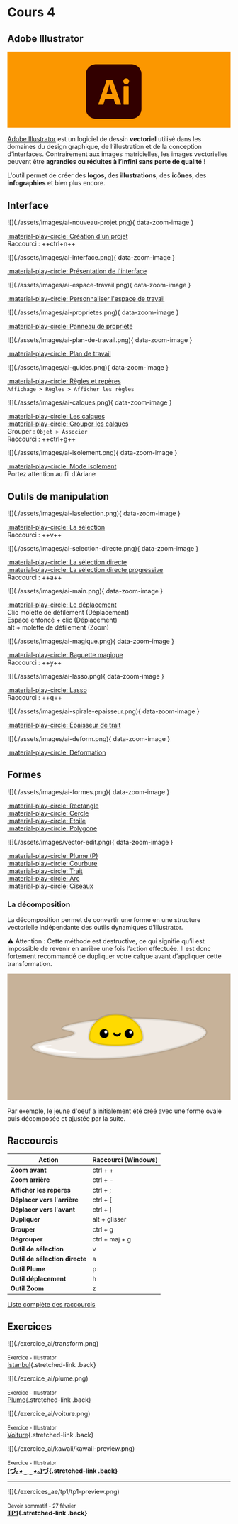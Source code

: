 # Cours 4

## Adobe Illustrator

![](./assets/images/illustrator_banner.png)

[Adobe Illustrator](https://www.adobe.com/ca_fr/products/illustrator.html) est un logiciel de dessin **vectoriel** utilisé dans les domaines du design graphique, de l’illustration et de la conception d’interfaces. Contrairement aux images matricielles, les images vectorielles peuvent être **agrandies ou réduites à l’infini sans perte de qualité** !

L'outil permet de créer des **logos**, des **illustrations**, des **icônes**, des **infographies** et bien plus encore.

## Interface

<div class="grid grid-1-2" markdown>
  ![](./assets/images/ai-nouveau-projet.png){ data-zoom-image }

  [:material-play-circle: Création d'un projet](https://cmontmorency365.sharepoint.com/:v:/s/TIM-582214-Animation2d77/ES5ddJzsh91LrbRnu6N642EBaWL34-pCoxRj9pk49v7VGg?e=kCswfy)
  <br>Raccourci : ++ctrl+n++
</div>

<div class="grid grid-1-2" markdown>
  ![](./assets/images/ai-interface.png){ data-zoom-image }

  [:material-play-circle: Présentation de l'interface](https://cmontmorency365.sharepoint.com/:v:/s/TIM-582214-Animation2d77/EcWxaKyOey9FiYqmafpdPz8B9hVhRJb88p_nxjLAEDctPA?e=FyjWXf)
</div>

<div class="grid grid-1-2" markdown>
  ![](./assets/images/ai-espace-travail.png){ data-zoom-image }

  [:material-play-circle: Personnaliser l'espace de travail](https://cmontmorency365.sharepoint.com/:v:/s/TIM-582214-Animation2d77/EU9vhuwP9-FChhvKBO4eAkYBkOffUVN3oSVgvquohjvP-Q?e=pbtden)
</div>

<div class="grid grid-1-2" markdown>
  ![](./assets/images/ai-proprietes.png){ data-zoom-image }

  [:material-play-circle: Panneau de propriété](https://cmontmorency365.sharepoint.com/:v:/s/TIM-582214-Animation2d77/EW_j7oaAnARLhmrcNtRhtg8BdoRPKLmP0eUcaETmwtS-2w?e=NjbWbt)
</div>

<div class="grid grid-1-2" markdown>
  ![](./assets/images/ai-plan-de-travail.png){ data-zoom-image }

  [:material-play-circle: Plan de travail](https://cmontmorency365.sharepoint.com/:v:/s/TIM-582214-Animation2d77/ETw2wfv38RlKsRFtHQip1aEB9x3zN4ainpbDqGPK9q-ImQ?e=ta4Dgu)
</div>

<div class="grid grid-1-2" markdown>
  ![](./assets/images/ai-guides.png){ data-zoom-image }

  [:material-play-circle: Règles et repères](https://cmontmorency365.sharepoint.com/:v:/s/TIM-582214-Animation2d77/EVWn5aelFqpOv_9d1i0JF78BymFyM5Ss_7aDn8zNncEsLA?e=RKKLMO)
  <br>`Affichage > Règles > Afficher les règles`
</div>

<div class="grid grid-1-2" markdown>
  ![](./assets/images/ai-calques.png){ data-zoom-image }

  [:material-play-circle: Les calques](https://cmontmorency365.sharepoint.com/:v:/s/TIM-582214-Animation2d77/EXbsq2fkhm9Ls9JeLlNmDhoBkZR8xBtMFOQl2qPzn7TNkQ?e=WF6FvR)<br>
  [:material-play-circle: Grouper les calques](https://cmontmorency365.sharepoint.com/:v:/s/TIM-582214-Animation2d77/ERskOIzx8thBu_Z6Tom8z9EBd4UsYweOJA5eEjBLhsZ-8g?e=qdnQ6D)
  <br>Grouper : `Objet > Associer`
  <br>Raccourci : ++ctrl+g++
</div>

<div class="grid grid-1-2" markdown>
  ![](./assets/images/ai-isolement.png){ data-zoom-image }

  [:material-play-circle: Mode isolement](https://cmontmorency365.sharepoint.com/:v:/s/TIM-582214-Animation2d77/EVevKy3jqq5KjV1rBFfBoGkBrFqKDurwihI2ObQDx-kIxw?e=6fCpJ5)
  <br>Portez attention au fil d'Ariane
</div>

## Outils de manipulation

<div class="grid grid-1-2" markdown>
  ![](./assets/images/ai-laselection.png){ data-zoom-image }

  [:material-play-circle: La sélection](https://cmontmorency365.sharepoint.com/:v:/s/TIM-582214-Animation2d77/EaM75QxzM9pBg9iYuG01uo8BGFVDSQtsSrFA6fXz2j2Jsw?e=xVHOsn)
  <br>Raccourci : ++v++
</div>

<div class="grid grid-1-2" markdown>
  ![](./assets/images/ai-selection-directe.png){ data-zoom-image }

  [:material-play-circle: La sélection directe](https://cmontmorency365.sharepoint.com/:v:/s/TIM-582214-Animation2d77/EQbG5xgPIDlFh8gKp_bCcVcBDbhXN4hySTLMdBt-QKJP4g?e=iSHEmI)<br>
  [:material-play-circle: La sélection directe progressive](https://cmontmorency365.sharepoint.com/:v:/s/TIM-582214-Animation2d77/ESVH-vYG0LhOvJF1E-1TfNEBBnzLVTHqTm8ULnFC1B_X3w?e=Myy2SJ)
  <br>Raccourci : ++a++
</div> 

<div class="grid grid-1-2" markdown>
  ![](./assets/images/ai-main.png){ data-zoom-image }

  [:material-play-circle: Le déplacement](https://cmontmorency365.sharepoint.com/:v:/s/TIM-582214-Animation2d77/EdzZLfIhGG9GmDUD2nGWcgMBHbPFCwI8MMfUV5dnha9fEA?e=HNhpXb)
  <br>Clic molette de défilement (Déplacement)
  <br>Espace enfoncé + clic (Déplacement)
  <br>alt + molette de défilement (Zoom)
</div>

<div class="grid grid-1-2" markdown>
  ![](./assets/images/ai-magique.png){ data-zoom-image }

  [:material-play-circle: Baguette magique](https://cmontmorency365.sharepoint.com/:v:/s/TIM-582214-Animation2d77/EaDI5ZSDJzhEnBU3VXJ1zt8B47tGZ8ZoJeTMfisebov2BQ?e=328kHA)
  <br>Raccourci : ++y++
</div>

<div class="grid grid-1-2" markdown>
  ![](./assets/images/ai-lasso.png){ data-zoom-image }

  [:material-play-circle: Lasso](https://cmontmorency365.sharepoint.com/:v:/s/TIM-582214-Animation2d77/EeMB16q9Y2ZFiWqmSSqHNegBE6-OskRpaw1nPyw1g-vFtw?e=lTym2X)
  <br>Raccourci : ++q++
</div>

<div class="grid grid-1-2" markdown>
  ![](./assets/images/ai-spirale-epaisseur.png){ data-zoom-image }

  [:material-play-circle: Épaisseur de trait](https://cmontmorency365.sharepoint.com/:v:/s/TIM-582214-Animation2d77/EXSERtnu2vROpH40Q_RYJawBqrU7VpFVz6UKNfY2cHf-jg?e=btRNie)
</div>

<div class="grid grid-1-2" markdown>
  ![](./assets/images/ai-deform.png){ data-zoom-image }

  [:material-play-circle: Déformation](https://cmontmorency365.sharepoint.com/:v:/s/TIM-582214-Animation2d77/EZmlrOHAd7FBtB25jLFiV_0BmUID-i4BWHGGLEprKZshfA?e=pRgl4O)
</div>

<!-- [:material-play-circle: Importation d'images](https://cmontmorency365.sharepoint.com/:v:/s/TIM-582214-Animation2d77/EadRHPzIucxFlI28D5gO0RgBIs3IZJ5KfBvqZThd9ODvNQ?e=8N6CPd) -->
    
## Formes

<div class="grid grid-1-2" markdown>
  ![](./assets/images/ai-formes.png){ data-zoom-image }

  [:material-play-circle: Rectangle](https://cmontmorency365.sharepoint.com/:v:/s/TIM-582214-Animation2d77/EQxYAeW4G51FsiXGcDGOIP8B93DnMnndzRLxt_a8R8zBRA?e=h0kTU7)<br>
  [:material-play-circle: Cercle](https://cmontmorency365.sharepoint.com/:v:/s/TIM-582214-Animation2d77/EQxYAeW4G51FsiXGcDGOIP8B93DnMnndzRLxt_a8R8zBRA?e=h0kTU7)<br>
  [:material-play-circle: Étoile](https://cmontmorency365.sharepoint.com/:v:/s/TIM-582214-Animation2d77/EZX2hwnkga5Gs40mBRIsmoQBsl7C88Qf5870TUvM2Gjyeg?e=MF0Bze)<br>
  [:material-play-circle: Polygone](https://cmontmorency365.sharepoint.com/:v:/s/TIM-582214-Animation2d77/ERjFIyvRbdxIqUXUJpZVPcUBtV3y_unzAOcQfgW_wkPMuA?e=aTTyb3)<br>
</div>

<div class="grid grid-1-2" markdown>
  ![](./assets/images/vector-edit.png){ data-zoom-image }

  [:material-play-circle: Plume (P)](https://cmontmorency365.sharepoint.com/:f:/s/TIM-582214-Animation2d77/Eq8ZhUw3cV1IqNyni40oEZgBdq_dNHTLU51tnAMLyqFmAw?e=lwBTZr)<br>
  [:material-play-circle: Courbure](https://cmontmorency365.sharepoint.com/:v:/s/TIM-582214-Animation2d77/EdEBCUstOuBDm53ceqGbNVsBIwBWuH7GxkZr7qhPyYix9w?e=Wdug0F)<br>
  [:material-play-circle: Trait](https://cmontmorency365.sharepoint.com/:v:/s/TIM-582214-Animation2d77/EXEsMNgXyytBmvfM-W-rAU0BlKyCj0UZ6NrlleE5KkscPA?e=J5oJJS)<br>
  [:material-play-circle: Arc](https://cmontmorency365.sharepoint.com/:v:/s/TIM-582214-Animation2d77/EfarjMb3n4lAmQ9Txg6PEzIBBe1vFkONITW7pvHF-ozADg?e=nDRVjK)<br>
  [:material-play-circle: Ciseaux](https://cmontmorency365.sharepoint.com/:v:/s/TIM-582214-Animation2d77/EbCiUHz89vNHlZJ-rFlhNgwBJBLCcG1O-b1DYVpIU9SLoQ?e=ZVYIng)
</div>

### La décomposition

La décomposition permet de convertir une forme en une structure vectorielle indépendante des outils dynamiques d’Illustrator.

⚠️ Attention : Cette méthode est destructive, ce qui signifie qu’il est impossible de revenir en arrière une fois l’action effectuée. Il est donc fortement recommandé de dupliquer votre calque avant d’appliquer cette transformation.

![](./assets/images/egg.png)

Par exemple, le jeune d'oeuf a initialement été créé avec une forme ovale puis décomposée et ajustée par la suite.

## Raccourcis

| Action                        | Raccourci (Windows) |
|-------------------------------|---------------------|
| **Zoom avant**                | ctrl + +            |
| **Zoom arrière**              | ctrl + -            |
| **Afficher les repères**      | ctrl + ;            |
| **Déplacer vers l'arrière**   | ctrl + [            |
| **Déplacer vers l'avant**     | ctrl + ]            |
| **Dupliquer**                 | alt + glisser       |
| **Grouper**                   | ctrl + g            |
| **Dégrouper**                 | ctrl + maj + g      |
| **Outil de sélection**        | v                   |
| **Outil de sélection directe**| a                   |
| **Outil Plume**               | p                   |
| **Outil déplacement**         | h                   |
| **Outil Zoom**                | z                   |

[Liste complète des raccourcis](https://helpx.adobe.com/ca_fr/illustrator/using/default-keyboard-shortcuts.html)

<!-- 
[:material-play-circle: Spirale](https://cmontmorency365.sharepoint.com/:v:/s/TIM-582214-Animation2d77/Edkspx-v4p1PmUDZyI3cL1gBR6oyBkE1JzqiYCe5DbCy1w?e=lascoq)

[:material-play-circle: Grille](https://cmontmorency365.sharepoint.com/:v:/s/TIM-582214-Animation2d77/EZxC7yf3LLJOoTvcyrN8-goBY7ikG1LdrwOMO_LEQFI55Q?e=3gB2at)

[:material-play-circle: Sauvegarde](https://cmontmorency365.sharepoint.com/:v:/s/TIM-582214-Animation2d77/Ebuc6WA8nGRMsnv43au4gMoBDTC54PbZ3yWDyaoZYMl4Rw?e=M3af7U)
-->

## Exercices

<!-- 

[Création d'un nouveau document](./exercice_ai/00_nouveau_doc.md){ .md-button }  
[Maison](./exercice_ai/04_maison.md){.back} 
[Formes simples](./exercice_ai/04_formes_simples.md){.back}<br>    
[Vagues](./exercice_ai/01_vagues.md){.back}<br>

<div class="grid grid-1-2" markdown>
  ![](./exercice_ai/envrac.webp)

  <small>Exercices en vrac - Illustrator</small><br>
  [Largeur](./exercice_ai/02_largeur.md){.back}<br>
  [Déformation](./exercice_ai/02_deformation.md){.back}<br>
  [Formes](./exercice_ai/03_formes.md){.back} <br>
</div>

  -->

<div class="grid grid-1-2" markdown>
  ![](./exercice_ai/transform.png)

  <small>Exercice - Illustrator</small><br>
  [Istanbul](./exercice_ai/00_transformations.md){.stretched-link .back}
</div>

<div class="grid grid-1-2" markdown>
  ![](./exercice_ai/plume.png)

  <small>Exercice - Illustrator</small><br>
  [Plume](./exercice_ai/01_plume.md){.stretched-link .back}
</div>

<div class="grid grid-1-2" markdown>
  ![](./exercice_ai/voiture.png)

  <small>Exercice - Illustrator</small><br>
  [Voiture](./exercice_ai/01_voiture.md){.stretched-link .back}
</div>

<div class="grid grid-1-2" markdown>
  ![](./exercice_ai/kawaii/kawaii-preview.png)

  <small>Exercice - Illustrator</small><br>
  **[(づ｡◕‿‿◕｡)づ](./exercice_ai/kawaii/kawaii.md){.stretched-link .back}**
</div>

<!-- [🛠️ Devoir 1](./exercice_ai/04_devoir_1.md){ .md-button }    -->


<hr> 
<div class="grid grid-1-2" markdown>
  ![](./exercices_ae/tp1/tp1-preview.png)

  <small>Devoir sommatif - 27 février</small><br>
  **[TP1](./exercices_ae/tp1a/tp1a.md){.stretched-link .back}**
</div>


